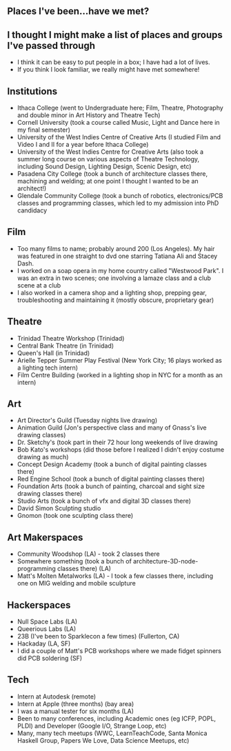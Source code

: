 ## Places I've been...have we met?

## I thought I might make a list of places and groups I've passed through
- I think it can be easy to put people in a box; I have had a lot of lives.
- If you think I look familiar, we really might have met somewhere! 

## Institutions
- Ithaca College (went to Undergraduate here; Film, Theatre, Photography and double minor in Art History and Theatre Tech)
- Cornell University (took a course called Music, Light and Dance here in my final semester)
- University of the West Indies Centre of Creative Arts (I studied Film and Video I and II for a year before Ithaca College)
- University of the West Indies Centre for Creative Arts (also took a summer long course on various aspects of Theatre
  Technology, including Sound Design, Lighting Design, Scenic Design, etc)
- Pasadena City College (took a bunch of architecture classes there, machining and welding; at one point I thought I wanted to be an architect!)
- Glendale Community College (took a bunch of robotics, electronics/PCB classes and programming classes, which led to my
  admission into PhD candidacy
  
## Film
- Too many films to name; probably around 200 (Los Angeles). My hair was featured in one straight to dvd one starring Tatiana
  Ali and Stacey Dash.
- I worked on a soap opera in my home country called "Westwood Park". I was an extra in two scenes; one involving a lamaze class and a club scene at a club
- I also worked in a camera shop and a lighting shop, prepping gear, troubleshooting and maintaining it (mostly obscure, 
 proprietary gear)
  
## Theatre
- Trinidad Theatre Workshop (Trinidad)
- Central Bank Theatre (in Trinidad)
- Queen's Hall (in Trinidad) 
- Arielle Tepper Summer Play Festival (New York City; 16 plays worked as a lighting tech intern)
- Film Centre Building (worked in a lighting shop in NYC for a month as an intern)

## Art
- Art Director's Guild (Tuesday nights live drawing)
- Animation Guild (Jon's perspective class and many of Gnass's live drawing classes)
- Dr. Sketchy's (took part in their 72 hour long weekends of live drawing
- Bob Kato's workshops (did those before I realized I didn't enjoy costume drawing as much)
- Concept Design Academy (took a bunch of digital painting classes there)
- Red Engine School (took a bunch of digital painting classes there)
- Foundation Arts (took a bunch of painting, charcoal and sight size drawing classes there)
- Studio Arts (took a bunch of vfx and digital 3D classes there)
- David Simon Sculpting studio
- Gnomon (took one sculpting class there)

## Art Makerspaces
- Community Woodshop (LA) - took 2 classes there
- Somewhere something (took a bunch of architecture-3D-node-programming classes there) (LA)
- Matt's Molten Metalworks (LA) - I took a few classes there, including one on MIG welding and mobile sculpture

## Hackerspaces
- Null Space Labs (LA)
- Queerious Labs (LA)
- 23B (I've been to Sparklecon a few times) (Fullerton, CA)
- Hackaday (LA, SF)
- I did a couple of Matt's PCB workshops where we made fidget spinners did PCB soldering (SF)

## Tech
- Intern at Autodesk (remote)
- Intern at Apple (three months) (bay area)
- I was a manual tester for six months (LA)
- Been to many conferences, including Academic ones (eg ICFP, POPL, PLDI) and Developer (Google I/O, Strange Loop, etc)
- Many, many tech meetups (WWC, LearnTeachCode, Santa Monica Haskell Group, Papers We Love, Data Science Meetups, etc)


